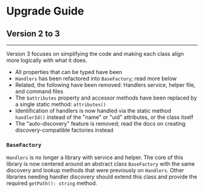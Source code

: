 # Upgrade Guide

## Version 2 to 3
***

Version 3 focuses on simplifying the code and making each class align more logically with what it does.

* All properties that can be typed have been
* `Handlers` has been refactored into `BaseFactory`; read more below
* Related, the following have been removed: Handlers service, helper file, and command files
* The `$attributes` property and accessor methods have been replaced by a single static method: `attributes()`
* Identification of handlers is now handled via the static method `handlerId()` instead of the "name" or "uid" attributes, or the class itself
* The "auto-discovery" feature is removed; read the docs on creating discovery-compatible factories instead

### `BaseFactory`

`Handlers` is no longer a library with service and helper. The core of this library is now
centered around an abstract class `BaseFactory` with the same discovery and lookup methods
that were previously on `Handlers`. Other libraries needing handler discovery should extend
this class and provide the required `getPath(): string` method.
